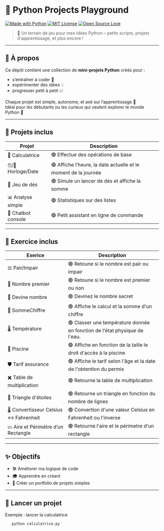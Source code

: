 # 🐍 Python Projects Playground

[![Made with Python](https://img.shields.io/badge/Made%20with-Python-3776AB?logo=python&logoColor=white)](https://www.python.org/)
[![MIT License](https://img.shields.io/badge/License-MIT-green.svg)](LICENSE)
[![Open Source Love](https://img.shields.io/badge/Open%20Source-%F0%9F%92%9A-brightgreen)]()

> 🚀 Un terrain de jeu pour mes idées Python – petits scripts, projets d'apprentissage, et plus encore !

---

## 🧠 À propos

Ce dépôt contient une collection de **mini-projets Python** créés pour :
- s’entraîner à coder 🧪
- expérimenter des idées 💡
- progresser petit à petit 📈

Chaque projet est simple, autonome, et axé sur l’apprentissage 🐣  
Idéal pour les débutants ou les curieux qui veulent explorer le monde Python 🐍

---

## 📁 Projets inclus

| Projet             | Description                                                     |
|--------------------|-----------------------------------------------------------------|
| 🧮 Calculatrice    | 🟢 Effectue des opérations de base                              |
| ⏰/📅 Horloge/Date  | 🟢 Affiche l’heure, la date actuelle et le moment de la journée |
| 🎲 Jeu de dés      | 🟢 Simule un lancer de dés et affiche la somme                  |
| 📊 Analyse simple  | 🟢 Statistiques sur des listes                                  |
| 🤖 Chatbot console | 🟢 Petit assistant en ligne de commande                         |

---
## 📁 Exercice inclus

| Exerice             | Description                                                                |
|---------------------|----------------------------------------------------------------------------|
| ⚖️ Pair/Impair      | 🟢 Retoune si le nombre est pair ou impair                                 |
| 🔢 Nombre premier   | 🟢 Retoune si le nombre est premier ou non                                 |
| 🎯 Devine nombre    | 🟢 Devinez le nombre secret                                                |
| 🔢 SommeChiffre     | 🟢 Affiche le calcul et la somme d'un chiffre                              |
| 🌡️ Température     | 🟢 Classer une température donnée en fonction de l'état physique de l'eau. |
| 🌊 Piscine          | 🟢 Affiche en fonction de la taille le droit d'accès à la piscine          |
| 🛡️ Tarif assurance | 🟢 Affiche le tarif selon l'âge et la date de l'obtention du permis        |
| ✖️ Table de multiplication | 🟢 Retourne la table de multiplication                                     |
| 🔺 Triangle d'étoiles | 🟢 Retourne un triangle en fonction du nombre de lignes                    |
| 🌡️ Convertisseur Celsius ↔ Fahrenheit | 🟢 Convertion d'une valeur Celsius en Fahrenheit ou l'inverse              |
| ▭ Aire et Périmètre d’un Rectangle   | 🟢 Retourne l'aire et le périmetre d'un rectangle                          |




---
## ✨ Objectifs

- 🛠 Améliorer ma logique de code
- 🎓 Apprendre en créant
- 💼 Créer un portfolio de projets simples

---

## 🚀 Lancer un projet
Exemple : lancer la calculatrice
```bash
   python calculatrice.py
